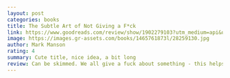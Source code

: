 ```yaml
---
layout: post
categories: books
title: The Subtle Art of Not Giving a F*ck
link: https://www.goodreads.com/review/show/1902279103?utm_medium=api&utm_source=rss
image: https://images.gr-assets.com/books/1465761873l/28259130.jpg
author: Mark Manson
rating: 4
summary: Cute title, nice idea, a bit long
review: Can be skimmed. We all give a fuck about something - this helps us preserve that thing by excluding all the things about which we do not.
---
```



